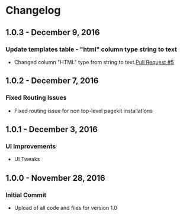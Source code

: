 # Changelog

## 1.0.3 - December 9, 2016

### Update templates table - "html" column type string to text
- Changed column "HTML" type from string to text.[Pull Request #5](https://github.com/DrivenNetwork/pagekit-listings/pull/5)

## 1.0.2 - December 7, 2016

### Fixed Routing Issues
- Fixed routing issue for non top-level pagekit installations

## 1.0.1 - December 3, 2016

### UI Improvements
- UI Tweaks

## 1.0.0 - November 28, 2016

### Initial Commit
- Upload of all code and files for version 1.0



